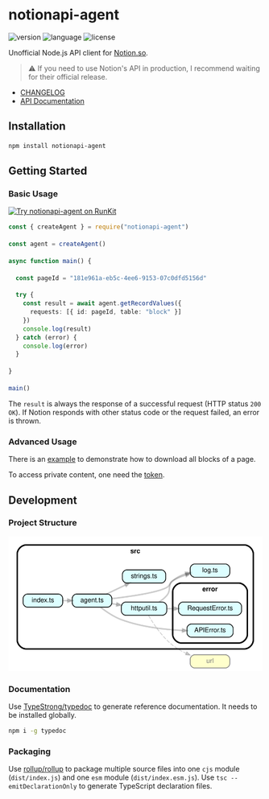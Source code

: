 # notionapi-agent

![version](https://img.shields.io/npm/v/notionapi-agent.svg?style=flat-square&color=007acc&label=version) ![language](https://img.shields.io/badge/language-typescript-blue.svg?style=flat-square) ![license](https://img.shields.io/github/license/dragonman225/notionapi-agent.svg?style=flat-square&label=license&color=08CE5D)

Unofficial Node.js API client for [Notion.so](https://www.notion.so).

> ⚠ If you need to use Notion's API in production, I recommend waiting for their official release.

* [CHANGELOG](CHANGELOG.md)
* [API Documentation](https://notionapi-develop.netlify.com/globals.html)

## Installation

```bash
npm install notionapi-agent
```

## Getting Started

### Basic Usage

[![Try notionapi-agent on RunKit](https://badge.runkitcdn.com/notionapi-agent.svg)](https://npm.runkit.com/notionapi-agent)

```typescript
const { createAgent } = require("notionapi-agent")

const agent = createAgent()

async function main() {

  const pageId = "181e961a-eb5c-4ee6-9153-07c0dfd5156d"

  try {
    const result = await agent.getRecordValues({
      requests: [{ id: pageId, table: "block" }]
    })
    console.log(result)
  } catch (error) {
    console.log(error)
  }

}

main()
```

The `result` is always the response of a successful request (HTTP status `200 OK`). If Notion responds with other status code or the request failed, an error is thrown.

### Advanced Usage

There is an [example](documentation/examples/download-page.ts) to demonstrate how to download all blocks of a page.

To access private content, one need the [token](documentation/get-token/get-token.md).

## Development

### Project Structure

![project structure graph](documentation/dependency-graph.svg)

### Documentation

Use [TypeStrong/typedoc](https://github.com/TypeStrong/typedoc) to generate reference documentation. It needs to be installed globally.

```bash
npm i -g typedoc
```

### Packaging

Use [rollup/rollup](https://github.com/rollup/rollup) to package multiple source files into one `cjs` module (`dist/index.js`) and one `esm` module (`dist/index.esm.js`). Use `tsc --emitDeclarationOnly` to generate TypeScript declaration files.